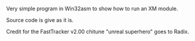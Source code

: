 Very simple program in Win32asm to show how to run an XM module.

Source code is give as it is.

Credit for the FastTracker v2.00 chitune "unreal superhero" goes to Radix.
